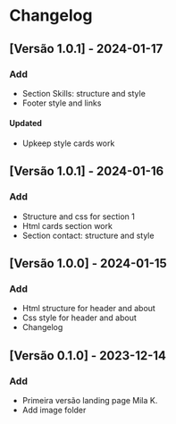 # Changelog


## [Versão 1.0.1] - 2024-01-17

### Add
- Section Skills: structure and style
- Footer style and links

#### Updated
- Upkeep style cards work


## [Versão 1.0.1] - 2024-01-16

### Add
- Structure and css for section 1
- Html cards section work
- Section contact: structure and style


## [Versão 1.0.0] - 2024-01-15

### Add
- Html structure for header and about
- Css style for header and about
- Changelog


## [Versão 0.1.0] - 2023-12-14

### Add
- Primeira versão landing page Mila K.
- Add image folder